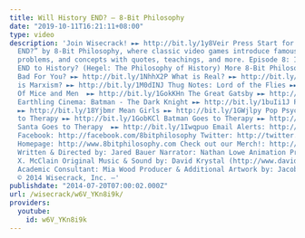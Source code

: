 ```yaml
---
title: Will History END? – 8-Bit Philosophy
date: "2019-10-11T16:21:11+08:00"
type: video
description: 'Join Wisecrack! ►► http://bit.ly/1y8Veir Press Start for “Will History
  END?” by 8-Bit Philosophy, where classic video games introduce famous thinkers,
  problems, and concepts with quotes, teachings, and more. Episode 8: Is There an
  END to History? (Hegel: The Philosophy of History) More 8-Bit Philosophy: Is Capitalism
  Bad For You? ►► http://bit.ly/1NhhX2P What is Real? ►► http://bit.ly/1HHC9g1 What
  is Marxism? ►► http://bit.ly/1M0dINJ Thug Notes: Lord of the Flies ►► http://bit.ly/19RhTe0
  Of Mice and Men  ►► http://bit.ly/1GokKHn The Great Gatsby ►► http://bit.ly/1BoYKqs
  Earthling Cinema: Batman - The Dark Knight ►► http://bit.ly/1buIi1J Pulp Fiction
  ►► http://bit.ly/18Yjbmr Mean Girls ►► http://bit.ly/1GWjlpy Pop Psych: Mario Goes
  to Therapy ►► http://bit.ly/1GobKCl Batman Goes to Therapy ►► http://bit.ly/1xhmXCy
  Santa Goes to Therapy  ►► http://bit.ly/1Iwqpuo Email Alerts: http://eepurl.com/3l8qH
  Facebook: http://facebook.com/8bitphilosophy Twitter: http://twitter.com/8bitphilosophy
  Homepage: http://www.8bitphilosophy.com Check out our Merch!: http://www.wisecrack.co/store
  Written & Directed by: Jared Bauer Narrator: Nathan Lowe Animation Producer: MB
  X. McClain Original Music & Sound by: David Krystal (http://www.davidkrystalmusic.com)
  Academic Consultant: Mia Wood Producer & Additional Artwork by: Jacob S. Salamon
  © 2014 Wisecrack, Inc. –'
publishdate: "2014-07-20T07:00:02.000Z"
url: /wisecrack/w6V_YKn8i9k/
providers:
  youtube:
    id: w6V_YKn8i9k
---
```

